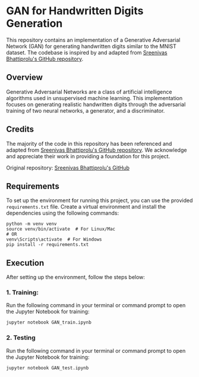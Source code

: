 # GAN for Handwritten Digits Generation

This repository contains an implementation of a Generative Adversarial Network (GAN) for generating handwritten digits similar to the MNIST dataset. The codebase is inspired by and adapted from [Sreenivas Bhattiprolu's GitHub repository](https://github.com/bnsreenu/python_for_microscopists/blob/master/125_126_GAN_predict_mnist.py).

## Overview

Generative Adversarial Networks are a class of artificial intelligence algorithms used in unsupervised machine learning. This implementation focuses on generating realistic handwritten digits through the adversarial training of two neural networks, a generator, and a discriminator.

## Credits

The majority of the code in this repository has been referenced and adapted from [Sreenivas Bhattiprolu's GitHub repository](https://github.com/bnsreenu/python_for_microscopists/blob/master/125_126_GAN_predict_mnist.py). We acknowledge and appreciate their work in providing a foundation for this project.

Original repository: [Sreenivas Bhattiprolu's GitHub](https://github.com/bnsreenu/python_for_microscopists)

## Requirements

To set up the environment for running this project, you can use the provided `requirements.txt` file. Create a virtual environment and install the dependencies using the following commands:

```
python -m venv venv
source venv/bin/activate  # For Linux/Mac
# OR
venv\Scripts\activate  # For Windows
pip install -r requirements.txt
```

## Execution

After setting up the environment, follow the steps below:

### 1. Training:

Run the following command in your terminal or command prompt to open the Jupyter Notebook for training:

```bash
jupyter notebook GAN_train.ipynb
```
### 2. Testing

Run the following command in your terminal or command prompt to open the Jupyter Notebook for training:

```bash
jupyter notebook GAN_test.ipynb
```